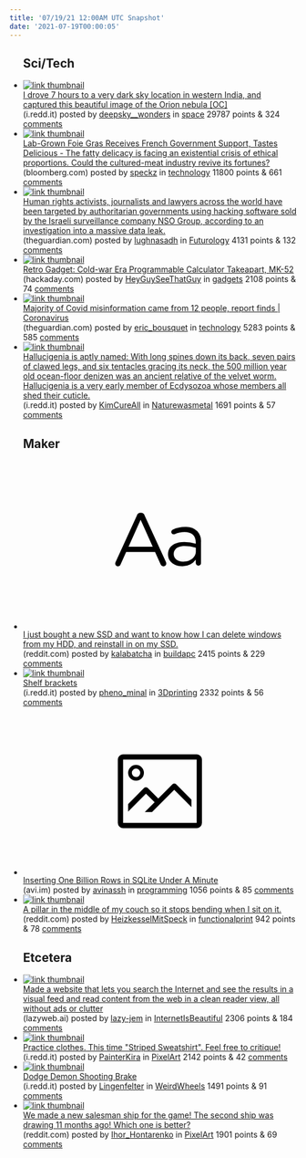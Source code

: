 ```yaml
---
title: '07/19/21 12:00AM UTC Snapshot'
date: '2021-07-19T00:00:05'
---
```

<ul>
<h2>Sci/Tech</h2>

<li><a href='https://i.redd.it/gc0m177gjzb71.jpg'><img src='https://b.thumbs.redditmedia.com/iMHjzGhbqcA30Lh6aMnUM428POPyL4gc8OBHIZNQfIQ.jpg' alt='link thumbnail'></a><div><div class='linkTitle'><a href='https://i.redd.it/gc0m177gjzb71.jpg'>I drove 7 hours to a very dark sky location in western India, and captured this beautiful image of the Orion nebula [OC]</a></div>(i.redd.it) posted by <a href='https://www.reddit.com/user/deepsky__wonders'>deepsky__wonders</a> in <a href='https://www.reddit.com/r/space'>space</a> 29787 points & 324 <a href='https://www.reddit.com/r/space/comments/oms1j9/i_drove_7_hours_to_a_very_dark_sky_location_in/'>comments</a></div></li>

<li><a href='https://www.bloomberg.com/news/articles/2021-07-14/lab-grown-foie-gras-receives-french-government-support-tastes-delicious'><img src='https://b.thumbs.redditmedia.com/pFX-uZX0acKjHWMZwFtdJeJVqJgxQk_NGsWkADovP3w.jpg' alt='link thumbnail'></a><div><div class='linkTitle'><a href='https://www.bloomberg.com/news/articles/2021-07-14/lab-grown-foie-gras-receives-french-government-support-tastes-delicious'>Lab-Grown Foie Gras Receives French Government Support, Tastes Delicious - The fatty delicacy is facing an existential crisis of ethical proportions. Could the cultured-meat industry revive its fortunes?</a></div>(bloomberg.com) posted by <a href='https://www.reddit.com/user/speckz'>speckz</a> in <a href='https://www.reddit.com/r/technology'>technology</a> 11800 points & 661 <a href='https://www.reddit.com/r/technology/comments/omp558/labgrown_foie_gras_receives_french_government/'>comments</a></div></li>

<li><a href='https://www.theguardian.com/world/2021/jul/18/revealed-leak-uncovers-global-abuse-of-cyber-surveillance-weapon-nso-group-pegasus'><img src='https://b.thumbs.redditmedia.com/fNH5B7CGiAROP41gG-ibTZtACCHqr4GKrtNmW8BHe5U.jpg' alt='link thumbnail'></a><div><div class='linkTitle'><a href='https://www.theguardian.com/world/2021/jul/18/revealed-leak-uncovers-global-abuse-of-cyber-surveillance-weapon-nso-group-pegasus'>Human rights activists, journalists and lawyers across the world have been targeted by authoritarian governments using hacking software sold by the Israeli surveillance company NSO Group, according to an investigation into a massive data leak.</a></div>(theguardian.com) posted by <a href='https://www.reddit.com/user/lughnasadh'>lughnasadh</a> in <a href='https://www.reddit.com/r/Futurology'>Futurology</a> 4131 points & 132 <a href='https://www.reddit.com/r/Futurology/comments/omufed/human_rights_activists_journalists_and_lawyers/'>comments</a></div></li>

<li><a href='https://hackaday.com/2021/07/17/soviet-scientific-calculator-gives-up-its-cold-war-era-secrets/'><img src='https://b.thumbs.redditmedia.com/b7_7XgLbOQxIqJZL_Y-BKaSmsmaXmFB86brKxy29qXw.jpg' alt='link thumbnail'></a><div><div class='linkTitle'><a href='https://hackaday.com/2021/07/17/soviet-scientific-calculator-gives-up-its-cold-war-era-secrets/'>Retro Gadget: Cold-war Era Programmable Calculator Takeapart, MK-52</a></div>(hackaday.com) posted by <a href='https://www.reddit.com/user/HeyGuySeeThatGuy'>HeyGuySeeThatGuy</a> in <a href='https://www.reddit.com/r/gadgets'>gadgets</a> 2108 points & 74 <a href='https://www.reddit.com/r/gadgets/comments/omliea/retro_gadget_coldwar_era_programmable_calculator/'>comments</a></div></li>

<li><a href='https://www.theguardian.com/world/2021/jul/17/covid-misinformation-conspiracy-theories-ccdh-report'><img src='https://b.thumbs.redditmedia.com/atawiI3vDo6dTCXxQv-xXSGdIDUGZlDDOWnkIZLQvJM.jpg' alt='link thumbnail'></a><div><div class='linkTitle'><a href='https://www.theguardian.com/world/2021/jul/17/covid-misinformation-conspiracy-theories-ccdh-report'>Majority of Covid misinformation came from 12 people, report finds | Coronavirus</a></div>(theguardian.com) posted by <a href='https://www.reddit.com/user/eric_bousquet'>eric_bousquet</a> in <a href='https://www.reddit.com/r/technology'>technology</a> 5283 points & 585 <a href='https://www.reddit.com/r/technology/comments/omikmh/majority_of_covid_misinformation_came_from_12/'>comments</a></div></li>

<li><a href='https://i.redd.it/gdgx9l96jzb71.jpg'><img src='https://a.thumbs.redditmedia.com/-_3trWhAbK47E2e6G4WXsxlD_WEZDgE3Z90hL0KiS08.jpg' alt='link thumbnail'></a><div><div class='linkTitle'><a href='https://i.redd.it/gdgx9l96jzb71.jpg'>Hallucigenia is aptly named: With long spines down its back, seven pairs of clawed legs, and six tentacles gracing its neck, the 500 million year old ocean-floor denizen was an ancient relative of the velvet worm. Hallucigenia is a very early member of Ecdysozoa whose members all shed their cuticle.</a></div>(i.redd.it) posted by <a href='https://www.reddit.com/user/KimCureAll'>KimCureAll</a> in <a href='https://www.reddit.com/r/Naturewasmetal'>Naturewasmetal</a> 1691 points & 57 <a href='https://www.reddit.com/r/Naturewasmetal/comments/oms588/hallucigenia_is_aptly_named_with_long_spines_down/'>comments</a></div></li>

<h2>Maker</h2>

<li><a href='https://www.reddit.com/r/buildapc/comments/omkj30/i_just_bought_a_new_ssd_and_want_to_know_how_i/'><svg version='1.1' viewBox='-34 -12 104 64' preserveAspectRatio='xMidYMid slice' xmlns='http://www.w3.org/2000/svg' xmlns:xlink='http://www.w3.org/1999/xlink'>
    <title>text link thumbnail</title>
    <path d='M12.19,8.84a1.45,1.45,0,0,0-1.4-1h-.12a1.46,1.46,0,0,0-1.42,1L1.14,26.56a1.29,1.29,0,0,0-.14.59,1,1,0,0,0,1,1,1.12,1.12,0,0,0,1.08-.77l2.08-4.65h11l2.08,4.59a1.24,1.24,0,0,0,1.12.83,1.08,1.08,0,0,0,1.08-1.08,1.64,1.64,0,0,0-.14-.57ZM6.08,20.71l4.59-10.22,4.6,10.22Z'>
    </path>
    <path d='M32.24,14.78A6.35,6.35,0,0,0,27.6,13.2a11.36,11.36,0,0,0-4.7,1,1,1,0,0,0-.58.89,1,1,0,0,0,.94.92,1.23,1.23,0,0,0,.39-.08,8.87,8.87,0,0,1,3.72-.81c2.7,0,4.28,1.33,4.28,3.92v.5a15.29,15.29,0,0,0-4.42-.61c-3.64,0-6.14,1.61-6.14,4.64v.05c0,2.95,2.7,4.48,5.37,4.48a6.29,6.29,0,0,0,5.19-2.48V26.9a1,1,0,0,0,1,1,1,1,0,0,0,1-1.06V19A5.71,5.71,0,0,0,32.24,14.78Zm-.56,7.7c0,2.28-2.17,3.89-4.81,3.89-1.94,0-3.61-1.06-3.61-2.86v-.06c0-1.8,1.5-3,4.2-3a15.2,15.2,0,0,1,4.22.61Z'>
    </path>
    </svg></a><div><div class='linkTitle'><a href='https://www.reddit.com/r/buildapc/comments/omkj30/i_just_bought_a_new_ssd_and_want_to_know_how_i/'>I just bought a new SSD and want to know how I can delete windows from my HDD, and reinstall in on my SSD.</a></div>(reddit.com) posted by <a href='https://www.reddit.com/user/kalabatcha'>kalabatcha</a> in <a href='https://www.reddit.com/r/buildapc'>buildapc</a> 2415 points & 229 <a href='https://www.reddit.com/r/buildapc/comments/omkj30/i_just_bought_a_new_ssd_and_want_to_know_how_i/'>comments</a></div></li>

<li><a href='https://i.redd.it/ntd393hnkzb71.jpg'><img src='https://b.thumbs.redditmedia.com/TMm7fGM6-8Wz2roFTcxhgwPczvaVAgiNbTG3Mww7Dsk.jpg' alt='link thumbnail'></a><div><div class='linkTitle'><a href='https://i.redd.it/ntd393hnkzb71.jpg'>Shelf brackets</a></div>(i.redd.it) posted by <a href='https://www.reddit.com/user/pheno_minal'>pheno_minal</a> in <a href='https://www.reddit.com/r/3Dprinting'>3Dprinting</a> 2332 points & 56 <a href='https://www.reddit.com/r/3Dprinting/comments/oms69o/shelf_brackets/'>comments</a></div></li>

<li><a href='https://avi.im/blag/2021/fast-sqlite-inserts/'><svg version='1.1' viewBox='-34 -14 104 64' preserveAspectRatio='xMidYMid meet' xmlns='http://www.w3.org/2000/svg' xmlns:xlink='http://www.w3.org/1999/xlink'>
    <title>link thumbnail</title>
    <path d='M32,4H4A2,2,0,0,0,2,6V30a2,2,0,0,0,2,2H32a2,2,0,0,0,2-2V6A2,2,0,0,0,32,4ZM4,30V6H32V30Z'></path>
    <path d='M8.92,14a3,3,0,1,0-3-3A3,3,0,0,0,8.92,14Zm0-4.6A1.6,1.6,0,1,1,7.33,11,1.6,1.6,0,0,1,8.92,9.41Z'></path>
    <path d='M22.78,15.37l-5.4,5.4-4-4a1,1,0,0,0-1.41,0L5.92,22.9v2.83l6.79-6.79L16,22.18l-3.75,3.75H15l8.45-8.45L30,24V21.18l-5.81-5.81A1,1,0,0,0,22.78,15.37Z'></path>
    </svg></a><div><div class='linkTitle'><a href='https://avi.im/blag/2021/fast-sqlite-inserts/'>Inserting One Billion Rows in SQLite Under A Minute</a></div>(avi.im) posted by <a href='https://www.reddit.com/user/avinassh'>avinassh</a> in <a href='https://www.reddit.com/r/programming'>programming</a> 1056 points & 85 <a href='https://www.reddit.com/r/programming/comments/ompx1t/inserting_one_billion_rows_in_sqlite_under_a/'>comments</a></div></li>

<li><a href='https://www.reddit.com/gallery/omndgz'><img src='https://b.thumbs.redditmedia.com/hhS7c1Hu_P5gn7nTIRjVxZJkcShCx-Uko8FLycjXhyY.jpg' alt='link thumbnail'></a><div><div class='linkTitle'><a href='https://www.reddit.com/gallery/omndgz'>A pillar in the middle of my couch so it stops bending when I sit on it.</a></div>(reddit.com) posted by <a href='https://www.reddit.com/user/HeizkesselMitSpeck'>HeizkesselMitSpeck</a> in <a href='https://www.reddit.com/r/functionalprint'>functionalprint</a> 942 points & 78 <a href='https://www.reddit.com/r/functionalprint/comments/omndgz/a_pillar_in_the_middle_of_my_couch_so_it_stops/'>comments</a></div></li>

<h2>Etcetera</h2>

<li><a href='https://lazyweb.ai/'><img src='https://b.thumbs.redditmedia.com/cNom8ECCuHEnqHIxKcwUDqFtVkImA0uc58dU32ottTU.jpg' alt='link thumbnail'></a><div><div class='linkTitle'><a href='https://lazyweb.ai/'>Made a website that lets you search the Internet and see the results in a visual feed and read content from the web in a clean reader view, all without ads or clutter</a></div>(lazyweb.ai) posted by <a href='https://www.reddit.com/user/lazy-jem'>lazy-jem</a> in <a href='https://www.reddit.com/r/InternetIsBeautiful'>InternetIsBeautiful</a> 2306 points & 184 <a href='https://www.reddit.com/r/InternetIsBeautiful/comments/omtmeg/made_a_website_that_lets_you_search_the_internet/'>comments</a></div></li>

<li><a href='https://i.redd.it/cydw5owv9zb71.png'><img src='https://b.thumbs.redditmedia.com/clG58Fr5IcoHuR8A15YaWyIF3Q-a6N7UGiICWoOHwgU.jpg' alt='link thumbnail'></a><div><div class='linkTitle'><a href='https://i.redd.it/cydw5owv9zb71.png'>Practice clothes. This time "Striped Sweatshirt". Feel free to critique!</a></div>(i.redd.it) posted by <a href='https://www.reddit.com/user/PainterKira'>PainterKira</a> in <a href='https://www.reddit.com/r/PixelArt'>PixelArt</a> 2142 points & 42 <a href='https://www.reddit.com/r/PixelArt/comments/omr377/practice_clothes_this_time_striped_sweatshirt/'>comments</a></div></li>

<li><a href='https://i.redd.it/ktwi3pjs0zb71.jpg'><img src='https://b.thumbs.redditmedia.com/Ryd9dLXk649EssGsW2qMSEt1FOTIDueU_aahzEns1zc.jpg' alt='link thumbnail'></a><div><div class='linkTitle'><a href='https://i.redd.it/ktwi3pjs0zb71.jpg'>Dodge Demon Shooting Brake</a></div>(i.redd.it) posted by <a href='https://www.reddit.com/user/Lingenfelter'>Lingenfelter</a> in <a href='https://www.reddit.com/r/WeirdWheels'>WeirdWheels</a> 1491 points & 91 <a href='https://www.reddit.com/r/WeirdWheels/comments/omq9ei/dodge_demon_shooting_brake/'>comments</a></div></li>

<li><a href='https://www.reddit.com/gallery/omniwp'><img src='https://b.thumbs.redditmedia.com/5V8hwUqB8BGDwz7msTJshipivb3HPDVcVy5j2R55z3I.jpg' alt='link thumbnail'></a><div><div class='linkTitle'><a href='https://www.reddit.com/gallery/omniwp'>We made a new salesman ship for the game! The second ship was drawing 11 months ago! Which one is better?</a></div>(reddit.com) posted by <a href='https://www.reddit.com/user/Ihor_Hontarenko'>Ihor_Hontarenko</a> in <a href='https://www.reddit.com/r/PixelArt'>PixelArt</a> 1901 points & 69 <a href='https://www.reddit.com/r/PixelArt/comments/omniwp/we_made_a_new_salesman_ship_for_the_game_the/'>comments</a></div></li>

</ul>
